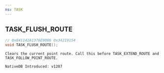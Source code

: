 ```yaml
---
ns: TASK
---
```

## TASK_FLUSH_ROUTE

```c
// 0x841142A1376E9006 0x34219154
void TASK_FLUSH_ROUTE();
```

```
Clears the current point route. Call this before TASK_EXTEND_ROUTE and TASK_FOLLOW_POINT_ROUTE.

NativeDB Introduced: v1207
```

